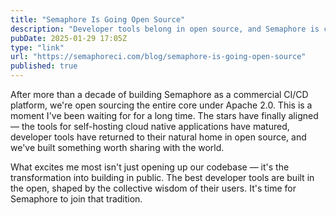 ```yaml
---
title: "Semaphore Is Going Open Source"
description: "Developer tools belong in open source, and Semaphore is coming home"
pubDate: 2025-01-29 17:05Z
type: "link"
url: "https://semaphoreci.com/blog/semaphore-is-going-open-source"
published: true
---
```


After more than a decade of building Semaphore as a commercial CI/CD platform, we're open sourcing the entire core under Apache 2.0. This is a moment I've been waiting for for a long time. The stars have finally aligned — the tools for self-hosting cloud native applications have matured, developer tools have returned to their natural home in open source, and we've built something worth sharing with the world.

What excites me most isn't just opening up our codebase — it's the transformation into building in public. The best developer tools are built in the open, shaped by the collective wisdom of their users. It's time for Semaphore to join that tradition.
